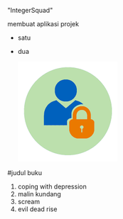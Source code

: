 "IntegerSquad"

membuat aplikasi projek

- satu
- dua

  ![login](aaaa.jpg)

#judul buku

1. coping with depression
2. malin kundang
3. scream
4. evil dead rise
